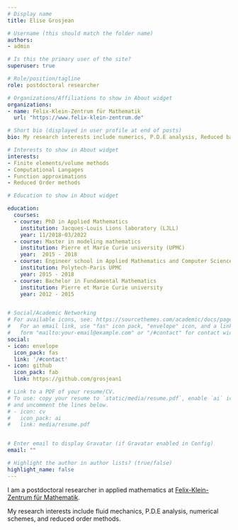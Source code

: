 ```yaml
---
# Display name
title: Elise Grosjean

# Username (this should match the folder name)
authors:
- admin

# Is this the primary user of the site?
superuser: true

# Role/position/tagline
role: postdoctoral researcher

# Organizations/Affiliations to show in About widget
organizations:
- name: Felix-Klein-Zentrum für Mathematik
  url: "https://www.felix-klein-zentrum.de"

# Short bio (displayed in user profile at end of posts)
bio: My research interests include numerics, P.D.E analysis, Reduced basis methods.

# Interests to show in About widget
interests:
- Finite elements/volume methods
- Computational Langages
- Function approximations
- Reduced Order methods

# Education to show in About widget

education:
  courses:
  - course: PhD in Applied Mathematics
    institution: Jacques-Louis Lions laboratory (LJLL)
    year: 11/2018-03/2022
  - course: Master in modeling mathematics
    institution: Pierre et Marie Curie university (UPMC)
    year:  2015 - 2018
  - course: Engineer school in Applied Mathematics and Computer Science
    institution: Polytech-Paris UPMC
    year: 2015 - 2018
  - course: Bachelor in Fundamental Mathematics
    institution: Pierre et Marie Curie university
    year: 2012 - 2015


# Social/Academic Networking
# For available icons, see: https://sourcethemes.com/academic/docs/page-builder/#icons
#   For an email link, use "fas" icon pack, "envelope" icon, and a link in the
#   form "mailto:your-email@example.com" or "/#contact" for contact widget.
social:
- icon: envelope
  icon_pack: fas
  link: '/#contact'
- icon: github
  icon_pack: fab
  link: https://github.com/grosjean1

# Link to a PDF of your resume/CV.
# To use: copy your resume to `static/media/resume.pdf`, enable `ai` icons in `params.toml`, 
# and uncomment the lines below.
# - icon: cv
#   icon_pack: ai
#   link: media/resume.pdf


# Enter email to display Gravatar (if Gravatar enabled in Config)
email: ""

# Highlight the author in author lists? (true/false)
highlight_name: false
---
```


I am a postdoctoral researcher in applied mathematics at [Felix-Klein-Zentrum für Mathematik](https://www.felix-klein-zentrum.de/).

My research interests include fluid mechanics, P.D.E analysis, numerical schemes, and reduced order methods.
